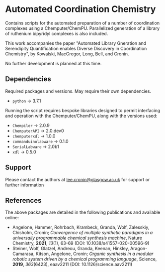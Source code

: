 # Automated Coordination Chemistry

Contains scripts for the automated preparation of a number of coordination complexes using a Chemputer/ChemPU. Parallelized generation of a library of ruthenium bipyridyl complexes is also included.

This work accompanies the paper "Automated Library Gneration and Serendipity Quantification enables Diverse Discovery in Coordination Chemistry", by Kowalski, MacGregor, Long, Bell, and Cronin.

No further development is planned at this time.

## Dependencies
Required packages and versions. May require their own dependencies.
* ```python``` -> 3.7.1

Running the script requires bespoke libraries designed to permit interfacing and operation with the Chemputer/ChemPU, along with the versions used:
* ```Chempiler``` -> 2.0.9
* ```ChemputerAPI``` -> 2.0.dev0
* ```chemputerxdl``` -> 1.0.0
* ```commanduinolabware``` -> 0.1.0
* ```SerialLabware``` -> 2.0b1
* ```xdl``` -> 0.5.0

## Support

Please contact the authors at lee.cronin@glasgow.ac.uk for support or further information

## References

The above packages are detailed in the following publications and available online:
* Angelone, Hammer, Rohrbach, Krambeck, Granda, Wolf, Zalesskiy, Chisholm, Cronin; *Convergence of multiple synthetic paradigms in a universally programmable chemical synthesis machine*, Nature Chemistry, **2021**, *13*(1), 63-69 (DOI: 10.1038/s41557-020-00596-9)
* Steiner, Wolf, Glatzel, Andreou, Granda, Keenan, Hinkley, Aragon-Camarasa, Kitson, Angelone, Cronin; *Organic synthesis in a modular robotic system driven by a chemical programming language*, Science, **2019**, *363*(6423), eaav2211 (DOI: 10.1126/science.aav2211)
